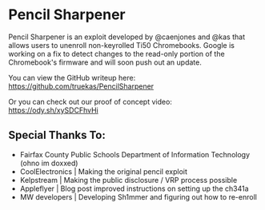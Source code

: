 # Pencil Sharpener

Pencil Sharpener is an exploit developed by @caenjones and @kas that allows users to unenroll non-keyrolled Ti50 Chromebooks. Google is working on a fix to detect changes to the read-only portion of the Chromebook's firmware and will soon push out an update.

You can view the GitHub writeup here: https://github.com/truekas/PencilSharpener

Or you can check out our proof of concept video: https://ody.sh/xySDCFhvHi

## Special Thanks To:
- Fairfax County Public Schools Department of Information Technology (ohno im doxxed)
- CoolElectronics | Making the original pencil exploit
- Kelpstream         | Making the public disclosure / VRP process possible
- Appleflyer           | Blog post improved instructions on setting up the ch341a
- MW developers  | Developing Sh1mmer and figuring out how to re-enroll


